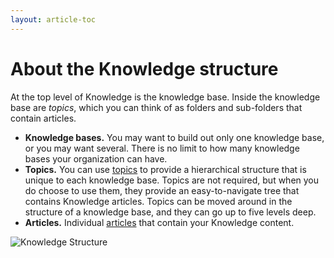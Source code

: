 ```yaml
---
layout: article-toc
---
```

# About the Knowledge structure
At the top level of Knowledge is the knowledge base. Inside the knowledge base are *topics*, which you can think of as folders and sub-folders that contain articles.
* **Knowledge bases.** You may want to build out only one knowledge base, or you may want several. There is no limit to how many knowledge bases your organization can have.
* **Topics.** You can use [topics](/servicemanager-user-guide/knowledge/knowledge-bases/topic-structure) to provide a hierarchical structure that is unique to each knowledge base. Topics are not required, but when you do choose to use them, they provide an easy-to-navigate tree that contains Knowledge articles. Topics can be moved around in the structure of a knowledge base, and they can go up to five levels deep.
* **Articles.** Individual [articles](/servicemanager-user-guide/knowledge/knowledge-bases/articles/configuration) that contain your Knowledge content.

![Knowledge Structure](_books/servicemanager-user-guide/knowledge/images/knowledge-structure.png)